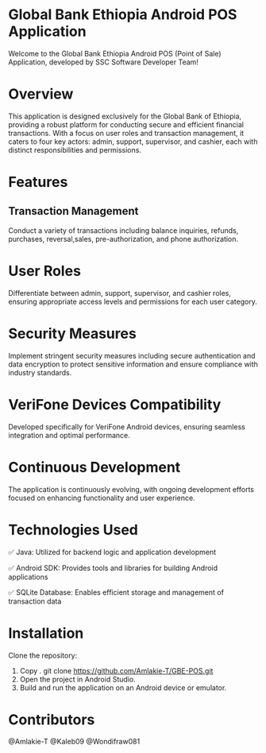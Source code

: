 # Global Bank Ethiopia Android POS Application

Welcome to the Global Bank Ethiopia Android POS (Point of Sale) Application, developed by SSC Software Developer Team!

# Overview

This application is designed exclusively for the Global Bank of Ethiopia, providing a robust platform for conducting secure and efficient financial transactions. With a focus on user roles and transaction management, it caters to four key actors: admin, support, supervisor, and cashier, each with distinct responsibilities and permissions.

# Features

## Transaction Management
Conduct a variety of transactions including balance inquiries, refunds, purchases, reversal,sales, pre-authorization, and phone authorization.
# User Roles
Differentiate between admin, support, supervisor, and cashier roles, ensuring appropriate access levels and permissions for each user category.
# Security Measures
Implement stringent security measures including secure authentication and data encryption to protect sensitive information and ensure compliance with industry standards.
# VeriFone Devices Compatibility
Developed specifically for VeriFone Android devices, ensuring seamless integration and optimal performance.
# Continuous Development
The application is continuously evolving, with ongoing development efforts focused on enhancing functionality and user experience.

# Technologies Used

✅ Java: Utilized for backend logic and application development

✅ Android SDK: Provides tools and libraries for building Android applications

✅ SQLite Database: Enables efficient storage and management of transaction data


# Installation

Clone the repository:

1. Copy 
     . git clone https://github.com/Amlakie-T/GBE-POS.git
2. Open the project in Android Studio.
3. Build and run the application on an Android device or emulator.
   
# Contributors
@Amlakie-T
@Kaleb09
@Wondifraw081

